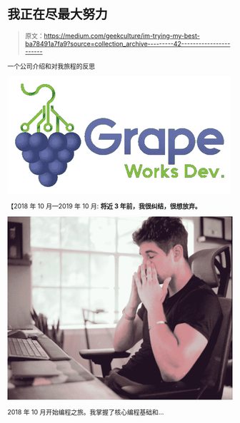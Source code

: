 # 我正在尽最大努力

> 原文：<https://medium.com/geekculture/im-trying-my-best-ba78491a7fa9?source=collection_archive---------42----------------------->

一个公司介绍和对我旅程的反思

![](img/ed7961e21d316a844d9ea1a2d10500dd.png)

【2018 年 10 月—2019 年 10 月: **将近 3 年前，我很纠结，很想放弃。**

![](img/78aade28fa54a49992af782263e43756.png)

2018 年 10 月开始编程之旅。我掌握了核心编程基础和…